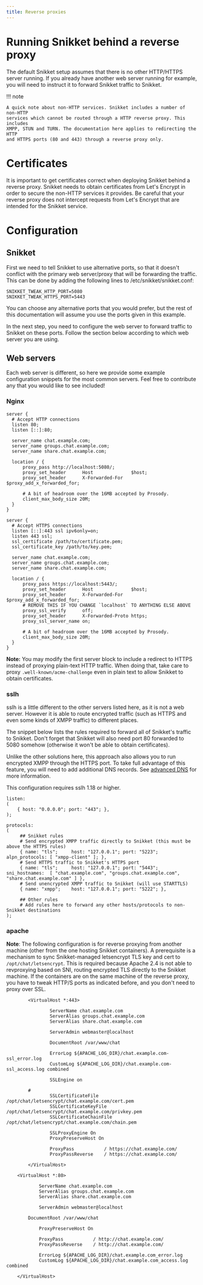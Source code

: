 ```yaml
---
title: Reverse proxies
---
```


# Running Snikket behind a reverse proxy

The default Snikket setup assumes that there is no other HTTP/HTTPS server
running. If you already have another web server running for example, you will
need to instruct it to forward Snikket traffic to Snikket.

!!! note

    A quick note about non-HTTP services. Snikket includes a number of non-HTTP
    services which cannot be routed through a HTTP reverse proxy. This includes
    XMPP, STUN and TURN. The documentation here applies to redirecting the HTTP
    and HTTPS ports (80 and 443) through a reverse proxy only.

# Certificates

It is important to get certificates correct when deploying Snikket behind a reverse
proxy. Snikket needs to obtain certificates from Let's Encrypt in order to secure
the non-HTTP services it provides. Be careful that your reverse proxy does not
intercept requests from Let's Encrypt that are intended for the Snikket service.

# Configuration

## Snikket

First we need to tell Snikket to use alternative ports, so that it doesn't conflict
with the primary web server/proxy that will be forwarding the traffic. This can be
done by adding the following lines to /etc/snikket/snikket.conf:

```
SNIKKET_TWEAK_HTTP_PORT=5080
SNIKKET_TWEAK_HTTPS_PORT=5443
```

You can choose any alternative ports that you would prefer, but the rest of this
documentation will assume you use the ports given in this example.

In the next step, you need to configure the web server to forward traffic to
Snikket on these ports. Follow the section below according to which web server
you are using.

## Web servers

Each web server is different, so here we provide some example configuration snippets
for the most common servers. Feel free to contribute any that you would like to see
included!

### Nginx

```
server {
  # Accept HTTP connections
  listen 80;
  listen [::]:80;

  server_name chat.example.com;
  server_name groups.chat.example.com;
  server_name share.chat.example.com;

  location / {
      proxy_pass http://localhost:5080/;
      proxy_set_header      Host              $host;
      proxy_set_header      X-Forwarded-For   $proxy_add_x_forwarded_for;

      # A bit of headroom over the 16MB accepted by Prosody.
      client_max_body_size 20M;
  }
}

server {
  # Accept HTTPS connections
  listen [::]:443 ssl ipv6only=on;
  listen 443 ssl;
  ssl_certificate /path/to/certificate.pem;
  ssl_certificate_key /path/to/key.pem;

  server_name chat.example.com;
  server_name groups.chat.example.com;
  server_name share.chat.example.com;

  location / {
      proxy_pass https://localhost:5443/;
      proxy_set_header      Host              $host;
      proxy_set_header      X-Forwarded-For   $proxy_add_x_forwarded_for;
      # REMOVE THIS IF YOU CHANGE `localhost` TO ANYTHING ELSE ABOVE
      proxy_ssl_verify      off;
      proxy_set_header      X-Forwarded-Proto https;
      proxy_ssl_server_name on;

      # A bit of headroom over the 16MB accepted by Prosody.
      client_max_body_size 20M;
  }
}
```

**Note:** You may modify the first server block to include a redirect to HTTPS
instead of proxying plain-text HTTP traffic. When doing that, take care to
proxy `.well-known/acme-challenge` even in plain text to allow Snikket to
obtain certificates.

### sslh

sslh is a little different to the other servers listed here, as it is not a web server. However it is able
to route encrypted traffic (such as HTTPS and even some kinds of XMPP traffic) to different places.

The snippet below lists the rules required to forward all of Snikket's traffic to Snikket. Don't forget that
Snikket will also need port 80 forwarded to 5080 somehow (otherwise it won't be able to obtain certificates).

Unlike the other solutions here, this approach also allows you to run encrypted XMPP through the HTTPS port.
To take full advantage of this feature, you will need to add additional DNS records. See [advanced DNS](dns.md)
for more information.

This configuration requires sslh 1.18 or higher.

```
listen:
(
    { host: "0.0.0.0"; port: "443"; },
);

protocols:
(
     ## Snikket rules
     # Send encrypted XMPP traffic directly to Snikket (this must be above the HTTPS rules)
     { name: "tls";     host: "127.0.0.1"; port: "5223"; alpn_protocols: [ "xmpp-client" ]; },
     # Send HTTPS traffic to Snikket's HTTPS port
     { name: "tls";     host: "127.0.0.1"; port: "5443"; sni_hostnames:  [ "chat.example.com", "groups.chat.example.com", "share.chat.example.com" ] },
     # Send unencrypted XMPP traffic to Snikket (will use STARTTLS)
     { name: "xmpp";    host: "127.0.0.1"; port: "5222"; },

     ## Other rules
     # Add rules here to forward any other hosts/protocols to non-Snikket destinations
);

```

### apache

**Note**: The following configuration is for reverse proxying from another machine
(other from the one hosting Snikket containers). A prerequisite is a mechanism to sync
Snikket-managed letsencrypt TLS key and cert to `/opt/chat/letsencrypt`. This is required because
Apache 2.4 is not able to revproxying based on SNI, routing encrypted TLS directly to the Snikket machine.
If the containers are on the same machine
of the reverse proxy, you have to tweak HTTP/S ports as indicated before, and you don't need
to proxy over SSL.

```
        <VirtualHost *:443>

                ServerName chat.example.com
                ServerAlias groups.chat.example.com
                ServerAlias share.chat.example.com

                ServerAdmin webmaster@localhost

                DocumentRoot /var/www/chat

                ErrorLog ${APACHE_LOG_DIR}/chat.example.com-ssl_error.log
                CustomLog ${APACHE_LOG_DIR}/chat.example.com-ssl_access.log combined

                SSLEngine on

		#
                SSLCertificateFile /opt/chat/letsencrypt/chat.example.com/cert.pem
                SSLCertificateKeyFile /opt/chat/letsencrypt/chat.example.com/privkey.pem
                SSLCertificateChainFile /opt/chat/letsencrypt/chat.example.com/chain.pem

                SSLProxyEngine On
                ProxyPreserveHost On

                ProxyPass           / https://chat.example.com/
                ProxyPassReverse    / https://chat.example.com/

        </VirtualHost>

	<VirtualHost *:80>

        	ServerName chat.example.com
        	ServerAlias groups.chat.example.com
        	ServerAlias share.chat.example.com

        	ServerAdmin webmaster@localhost

		DocumentRoot /var/www/chat

        	ProxyPreserveHost On

        	ProxyPass           / http://chat.example.com/
        	ProxyPassReverse    / http://chat.example.com/

        	ErrorLog ${APACHE_LOG_DIR}/chat.example.com_error.log
        	CustomLog ${APACHE_LOG_DIR}/chat.example.com_access.log combined

	</VirtualHost>

```

